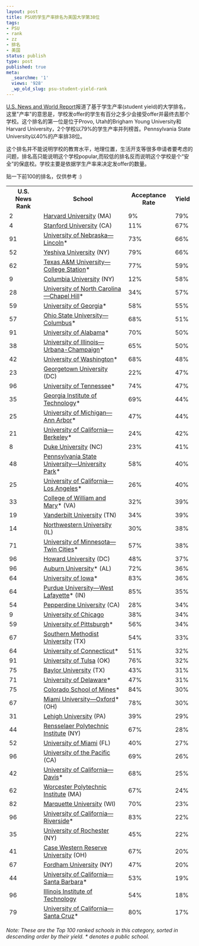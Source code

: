 ```yaml
---
layout: post
title: PSU的学生产率排名为美国大学第38位
tags:
- PSU
- rank
- zz
- 排名
- 美国
status: publish
type: post
published: true
meta:
  _searchme: '1'
  views: '928'
  _wp_old_slug: psu-student-yield-rank
---
```

<a href="http://www.usnews.com/usnews/edu/college/rankings/brief/yield_natudoc_brief.php" target="_blank">U.S. News and World Report</a>报道了基于学生产率(student yield)的大学排名，这里"产率"的意思是，学校发offer的学生有百分之多少会接受offer并最终去那个学校。这个排名的第一位是位于Provo, Utah的Brigham Young University和Harvard University，2个学校以79%的学生产率并列榜首。Pennsylvania State University以40%的产率排38位。

这个排名并不能说明学校的教育水平，地理位置，生活开支等很多申请者要考虑的问题，排名高只能说明这个学校popular,而较低的排名反而说明这个学校是个“安全”的保底校。学校主要是依据学生产率来决定发offer的数量。

贴一下前100的排名，仅供参考 :)

<!--more-->
<table class="recordSet"><thead><th>U.S. News Rank</th>
<th>School</th>
<th>Acceptance Rate</th>
<th>Yield</th>

<tr><td>2</td>
<td><a href="http://www.usnews.com/usnews/edu/college/directory/brief/drglance_2155_brief.php" title="Harvard University detail page">Harvard University</a> (MA)</td>
<td>9%</td>
<td>79%</td>
</tr><tr><td>4</td>
<td><a href="http://www.usnews.com/usnews/edu/college/directory/brief/drglance_1305_brief.php" title="Stanford University detail page">Stanford University</a> (CA)</td>
<td>11%</td>
<td>67%</td>
</tr><tr><td>91</td>
<td><a href="http://www.usnews.com/usnews/edu/college/directory/brief/drglance_2565_brief.php" title="University of Nebraska—Lincoln detail page">University of Nebraska—Lincoln</a>*</td>
<td>73%</td>
<td>66%</td>
</tr><tr><td>52</td>
<td><a href="http://www.usnews.com/usnews/edu/college/directory/brief/drglance_2903_brief.php" title="Yeshiva University detail page">Yeshiva University</a> (NY)</td>
<td>79%</td>
<td>66%</td>
</tr><tr><td>62</td>
<td><a href="http://www.usnews.com/usnews/edu/college/directory/brief/drglance_10366_brief.php" title="Texas A&amp;M University—College Station detail page">Texas A&amp;M University—College Station</a>*</td>
<td>77%</td>
<td>59%</td>
</tr><tr><td>9</td>
<td><a href="http://www.usnews.com/usnews/edu/college/directory/brief/drglance_2707_brief.php" title="Columbia University detail page">Columbia University</a> (NY)</td>
<td>12%</td>
<td>58%</td>
</tr><tr><td>28</td>
<td><a href="http://www.usnews.com/usnews/edu/college/directory/brief/drglance_2974_brief.php" title="University of North Carolina—Chapel Hill detail page">University of North Carolina—Chapel Hill</a>*</td>
<td>34%</td>
<td>57%</td>
</tr><tr><td>59</td>
<td><a href="http://www.usnews.com/usnews/edu/college/directory/brief/drglance_1598_brief.php" title="University of Georgia detail page">University of Georgia</a>*</td>
<td>58%</td>
<td>55%</td>
</tr><tr><td>57</td>
<td><a href="http://www.usnews.com/usnews/edu/college/directory/brief/drglance_6883_brief.php" title="Ohio State University—Columbus detail page">Ohio State University—Columbus</a>*</td>
<td>68%</td>
<td>51%</td>
</tr><tr><td>91</td>
<td><a href="http://www.usnews.com/usnews/edu/college/directory/brief/drglance_1051_brief.php" title="University of Alabama detail page">University of Alabama</a>*</td>
<td>70%</td>
<td>50%</td>
</tr><tr><td>38</td>
<td><a href="http://www.usnews.com/usnews/edu/college/directory/brief/drglance_1775_brief.php" title="University of Illinois—Urbana-Champaign detail page">University of Illinois—Urbana-Champaign</a>*</td>
<td>65%</td>
<td>50%</td>
</tr><tr><td>42</td>
<td><a href="http://www.usnews.com/usnews/edu/college/directory/brief/drglance_3798_brief.php" title="University of Washington detail page">University of Washington</a>*</td>
<td>68%</td>
<td>48%</td>
</tr><tr><td>23</td>
<td><a href="http://www.usnews.com/usnews/edu/college/directory/brief/drglance_1445_brief.php" title="Georgetown University detail page">Georgetown University</a> (DC)</td>
<td>22%</td>
<td>47%</td>
</tr><tr><td>96</td>
<td><a href="http://www.usnews.com/usnews/edu/college/directory/brief/drglance_3530_brief.php" title="University of Tennessee detail page">University of Tennessee</a>*</td>
<td>74%</td>
<td>47%</td>
</tr><tr><td>35</td>
<td><a href="http://www.usnews.com/usnews/edu/college/directory/brief/drglance_1569_brief.php" title="Georgia Institute of Technology detail page">Georgia Institute of Technology</a>*</td>
<td>69%</td>
<td>44%</td>
</tr><tr><td>25</td>
<td><a href="http://www.usnews.com/usnews/edu/college/directory/brief/drglance_9092_brief.php" title="University of Michigan—Ann Arbor detail page">University of Michigan—Ann Arbor</a>*</td>
<td>47%</td>
<td>44%</td>
</tr><tr><td>21</td>
<td><a href="http://www.usnews.com/usnews/edu/college/directory/brief/drglance_1312_brief.php" title="University of California—Berkeley detail page">University of California—Berkeley</a>*</td>
<td>24%</td>
<td>42%</td>
</tr><tr><td>8</td>
<td><a href="http://www.usnews.com/usnews/edu/college/directory/brief/drglance_2920_brief.php" title="Duke University detail page">Duke University</a> (NC)</td>
<td>23%</td>
<td>41%</td>
</tr><tr><td>48</td>
<td><a href="http://www.usnews.com/usnews/edu/college/directory/brief/drglance_6965_brief.php" title="Pennsylvania State University—University Park detail page">Pennsylvania State University—University Park</a>*</td>
<td>58%</td>
<td>40%</td>
</tr><tr><td>25</td>
<td><a href="http://www.usnews.com/usnews/edu/college/directory/brief/drglance_1315_brief.php" title="University of California—Los Angeles detail page">University of California—Los Angeles</a>*</td>
<td>26%</td>
<td>40%</td>
</tr><tr><td>33</td>
<td><a href="http://www.usnews.com/usnews/edu/college/directory/brief/drglance_3705_brief.php" title="College of William and Mary detail page">College of William and Mary</a>* (VA)</td>
<td>32%</td>
<td>39%</td>
</tr><tr><td>19</td>
<td><a href="http://www.usnews.com/usnews/edu/college/directory/brief/drglance_3535_brief.php" title="Vanderbilt University detail page">Vanderbilt University</a> (TN)</td>
<td>34%</td>
<td>39%</td>
</tr><tr><td>14</td>
<td><a href="http://www.usnews.com/usnews/edu/college/directory/brief/drglance_1739_brief.php" title="Northwestern University detail page">Northwestern University</a> (IL)</td>
<td>30%</td>
<td>38%</td>
</tr><tr><td>71</td>
<td><a href="http://www.usnews.com/usnews/edu/college/directory/brief/drglance_3969_brief.php" title="University of Minnesota—Twin Cities detail page">University of Minnesota—Twin Cities</a>*</td>
<td>57%</td>
<td>38%</td>
</tr><tr><td>96</td>
<td><a href="http://www.usnews.com/usnews/edu/college/directory/brief/drglance_1448_brief.php" title="Howard University detail page">Howard University</a> (DC)</td>
<td>48%</td>
<td>37%</td>
</tr><tr><td>96</td>
<td><a href="http://www.usnews.com/usnews/edu/college/directory/brief/drglance_1009_brief.php" title="Auburn University detail page">Auburn University</a>* (AL)</td>
<td>72%</td>
<td>36%</td>
</tr><tr><td>64</td>
<td><a href="http://www.usnews.com/usnews/edu/college/directory/brief/drglance_1892_brief.php" title="University of Iowa detail page">University of Iowa</a>*</td>
<td>83%</td>
<td>36%</td>
</tr><tr><td>64</td>
<td><a href="http://www.usnews.com/usnews/edu/college/directory/brief/drglance_1825_brief.php" title="Purdue University—West Lafayette detail page">Purdue University—West Lafayette</a>* (IN)</td>
<td>85%</td>
<td>35%</td>
</tr><tr><td>54</td>
<td><a href="http://www.usnews.com/usnews/edu/college/directory/brief/drglance_1264_brief.php" title="Pepperdine University detail page">Pepperdine University</a> (CA)</td>
<td>28%</td>
<td>34%</td>
</tr><tr><td>9</td>
<td><a href="http://www.usnews.com/usnews/edu/college/directory/brief/drglance_1774_brief.php" title="University of Chicago detail page">University of Chicago</a></td>
<td>38%</td>
<td>34%</td>
</tr><tr><td>59</td>
<td><a href="http://www.usnews.com/usnews/edu/college/directory/brief/drglance_3379_brief.php" title="University of Pittsburgh detail page">University of Pittsburgh</a>*</td>
<td>56%</td>
<td>34%</td>
</tr><tr><td>67</td>
<td><a href="http://www.usnews.com/usnews/edu/college/directory/brief/drglance_3613_brief.php" title="Southern Methodist University detail page">Southern Methodist University</a> (TX)</td>
<td>54%</td>
<td>33%</td>
</tr><tr><td>64</td>
<td><a href="http://www.usnews.com/usnews/edu/college/directory/brief/drglance_29013_brief.php" title="University of Connecticut detail page">University of Connecticut</a>*</td>
<td>51%</td>
<td>32%</td>
</tr><tr><td>91</td>
<td><a href="http://www.usnews.com/usnews/edu/college/directory/brief/drglance_3185_brief.php" title="University of Tulsa detail page">University of Tulsa</a> (OK)</td>
<td>76%</td>
<td>32%</td>
</tr><tr><td>75</td>
<td><a href="http://www.usnews.com/usnews/edu/college/directory/brief/drglance_6967_brief.php" title="Baylor University detail page">Baylor University</a> (TX)</td>
<td>43%</td>
<td>31%</td>
</tr><tr><td>71</td>
<td><a href="http://www.usnews.com/usnews/edu/college/directory/brief/drglance_1431_brief.php" title="University of Delaware detail page">University of Delaware</a>*</td>
<td>47%</td>
<td>31%</td>
</tr><tr><td>75</td>
<td><a href="http://www.usnews.com/usnews/edu/college/directory/brief/drglance_1348_brief.php" title="Colorado School of Mines detail page">Colorado School of Mines</a>*</td>
<td>84%</td>
<td>30%</td>
</tr><tr><td>67</td>
<td><a href="http://www.usnews.com/usnews/edu/college/directory/brief/drglance_7104_brief.php" title="Miami University—Oxford detail page">Miami University—Oxford</a>* (OH)</td>
<td>78%</td>
<td>30%</td>
</tr><tr><td>31</td>
<td><a href="http://www.usnews.com/usnews/edu/college/directory/brief/drglance_3289_brief.php" title="Lehigh University detail page">Lehigh University</a> (PA)</td>
<td>39%</td>
<td>29%</td>
</tr><tr><td>44</td>
<td><a href="http://www.usnews.com/usnews/edu/college/directory/brief/drglance_2803_brief.php" title="Rensselaer Polytechnic Institute detail page">Rensselaer Polytechnic Institute</a> (NY)</td>
<td>67%</td>
<td>28%</td>
</tr><tr><td>52</td>
<td><a href="http://www.usnews.com/usnews/edu/college/directory/brief/drglance_1536_brief.php" title="University of Miami detail page">University of Miami</a> (FL)</td>
<td>40%</td>
<td>27%</td>
</tr><tr><td>96</td>
<td><a href="http://www.usnews.com/usnews/edu/college/directory/brief/drglance_1329_brief.php" title="University of the Pacific detail page">University of the Pacific</a> (CA)</td>
<td>69%</td>
<td>26%</td>
</tr><tr><td>42</td>
<td><a href="http://www.usnews.com/usnews/edu/college/directory/brief/drglance_1313_brief.php" title="University of California—Davis detail page">University of California—Davis</a>*</td>
<td>68%</td>
<td>25%</td>
</tr><tr><td>62</td>
<td><a href="http://www.usnews.com/usnews/edu/college/directory/brief/drglance_2233_brief.php" title="Worcester Polytechnic Institute detail page">Worcester Polytechnic Institute</a> (MA)</td>
<td>67%</td>
<td>24%</td>
</tr><tr><td>82</td>
<td><a href="http://www.usnews.com/usnews/edu/college/directory/brief/drglance_3863_brief.php" title="Marquette University detail page">Marquette University</a> (WI)</td>
<td>70%</td>
<td>23%</td>
</tr><tr><td>96</td>
<td><a href="http://www.usnews.com/usnews/edu/college/directory/brief/drglance_1316_brief.php" title="University of California—Riverside detail page">University of California—Riverside</a>*</td>
<td>83%</td>
<td>22%</td>
</tr><tr><td>35</td>
<td><a href="http://www.usnews.com/usnews/edu/college/directory/brief/drglance_2894_brief.php" title="University of Rochester detail page">University of Rochester</a> (NY)</td>
<td>45%</td>
<td>22%</td>
</tr><tr><td>41</td>
<td><a href="http://www.usnews.com/usnews/edu/college/directory/brief/drglance_3024_brief.php" title="Case Western Reserve University detail page">Case Western Reserve University</a> (OH)</td>
<td>67%</td>
<td>20%</td>
</tr><tr><td>67</td>
<td><a href="http://www.usnews.com/usnews/edu/college/directory/brief/drglance_2722_brief.php" title="Fordham University detail page">Fordham University</a> (NY)</td>
<td>47%</td>
<td>20%</td>
</tr><tr><td>44</td>
<td><a href="http://www.usnews.com/usnews/edu/college/directory/brief/drglance_1320_brief.php" title="University of California—Santa Barbara detail page">University of California—Santa Barbara</a>*</td>
<td>53%</td>
<td>19%</td>
</tr><tr><td>96</td>
<td><a href="http://www.usnews.com/usnews/edu/college/directory/brief/drglance_1691_brief.php" title="Illinois Institute of Technology detail page">Illinois Institute of Technology</a></td>
<td>54%</td>
<td>18%</td>
</tr><tr><td>79</td>
<td><a href="http://www.usnews.com/usnews/edu/college/directory/brief/drglance_1321_brief.php" title="University of California—Santa Cruz detail page">University of California—Santa Cruz</a>*</td>
<td>80%</td>
<td>17%</td>
</tr></thead></table><cite>Note: These are the Top 100 ranked schools in this category, sorted in descending order by their yield.</cite> <cite>* denotes a public school.</cite>
